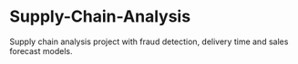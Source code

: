 # Supply-Chain-Analysis
Supply chain analysis project with fraud detection, delivery time and sales forecast models.

